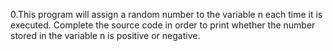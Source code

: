 0.This program will assign a random number to the variable n each time it is executed. Complete the source code in order to print whether the number stored in the variable n is positive or negative.
